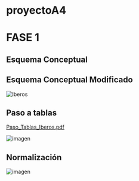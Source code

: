 # proyectoA4

# FASE 1

## Esquema Conceptual


## Esquema Conceptual Modificado

![Iberos](https://user-images.githubusercontent.com/38425474/115151863-0b84d200-a06f-11eb-9e4b-bb5b88ba06bd.png)


## Paso a tablas

[Paso_Tablas_Iberos.pdf](https://github.com/Cervezzo/proyectoA4/files/6331674/Paso_Tablas_Iberos.pdf)

![imagen](https://user-images.githubusercontent.com/38425474/115152300-da0d0600-a070-11eb-8d4f-2e23ad0d1dbf.png)


## Normalización


![imagen](https://user-images.githubusercontent.com/38425474/115160646-9da1d000-a099-11eb-9952-70a3a44cab03.png)
